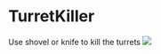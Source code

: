 # TurretKiller

Use shovel or knife to kill the turrets
![](https://github.com/P-Asta/TurretKiller/raw/refs/heads/main/assets/test.gif)
